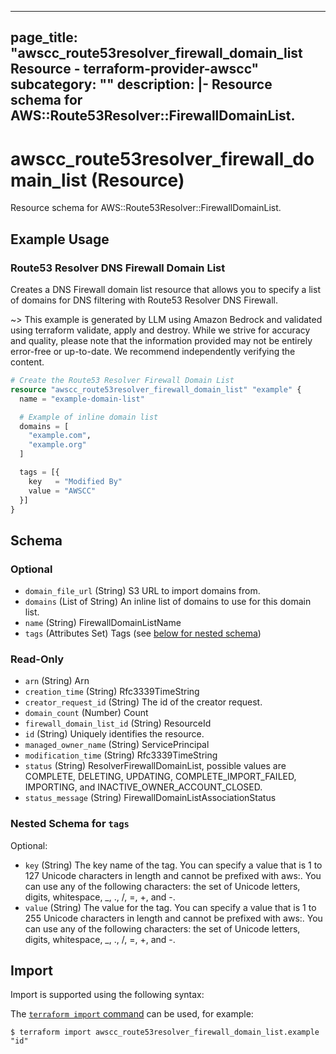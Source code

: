 
---
page_title: "awscc_route53resolver_firewall_domain_list Resource - terraform-provider-awscc"
subcategory: ""
description: |-
  Resource schema for AWS::Route53Resolver::FirewallDomainList.
---

# awscc_route53resolver_firewall_domain_list (Resource)

Resource schema for AWS::Route53Resolver::FirewallDomainList.

## Example Usage

### Route53 Resolver DNS Firewall Domain List

Creates a DNS Firewall domain list resource that allows you to specify a list of domains for DNS filtering with Route53 Resolver DNS Firewall.

~> This example is generated by LLM using Amazon Bedrock and validated using terraform validate, apply and destroy. While we strive for accuracy and quality, please note that the information provided may not be entirely error-free or up-to-date. We recommend independently verifying the content.

```terraform
# Create the Route53 Resolver Firewall Domain List
resource "awscc_route53resolver_firewall_domain_list" "example" {
  name = "example-domain-list"

  # Example of inline domain list
  domains = [
    "example.com",
    "example.org"
  ]

  tags = [{
    key   = "Modified By"
    value = "AWSCC"
  }]
}
```

<!-- schema generated by tfplugindocs -->
## Schema

### Optional

- `domain_file_url` (String) S3 URL to import domains from.
- `domains` (List of String) An inline list of domains to use for this domain list.
- `name` (String) FirewallDomainListName
- `tags` (Attributes Set) Tags (see [below for nested schema](#nestedatt--tags))

### Read-Only

- `arn` (String) Arn
- `creation_time` (String) Rfc3339TimeString
- `creator_request_id` (String) The id of the creator request.
- `domain_count` (Number) Count
- `firewall_domain_list_id` (String) ResourceId
- `id` (String) Uniquely identifies the resource.
- `managed_owner_name` (String) ServicePrincipal
- `modification_time` (String) Rfc3339TimeString
- `status` (String) ResolverFirewallDomainList, possible values are COMPLETE, DELETING, UPDATING, COMPLETE_IMPORT_FAILED, IMPORTING, and INACTIVE_OWNER_ACCOUNT_CLOSED.
- `status_message` (String) FirewallDomainListAssociationStatus

<a id="nestedatt--tags"></a>
### Nested Schema for `tags`

Optional:

- `key` (String) The key name of the tag. You can specify a value that is 1 to 127 Unicode characters in length and cannot be prefixed with aws:. You can use any of the following characters: the set of Unicode letters, digits, whitespace, _, ., /, =, +, and -.
- `value` (String) The value for the tag. You can specify a value that is 1 to 255 Unicode characters in length and cannot be prefixed with aws:. You can use any of the following characters: the set of Unicode letters, digits, whitespace, _, ., /, =, +, and -.

## Import

Import is supported using the following syntax:

The [`terraform import` command](https://developer.hashicorp.com/terraform/cli/commands/import) can be used, for example:

```shell
$ terraform import awscc_route53resolver_firewall_domain_list.example "id"
```
